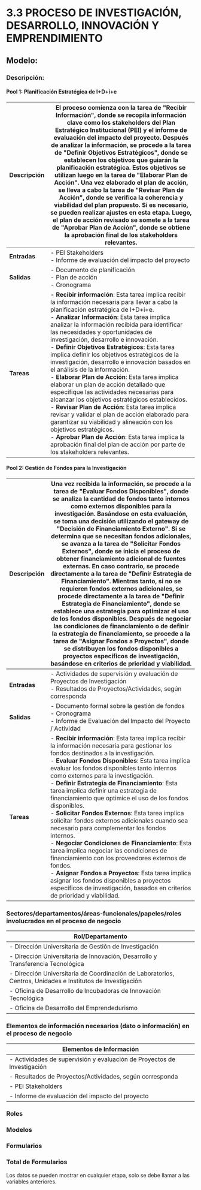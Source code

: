 # 3.3 PROCESO DE INVESTIGACIÓN, DESARROLLO, INNOVACIÓN Y EMPRENDIMIENTO 

## Modelo:

### Descripción:

#### Pool 1: Planificación Estratégica de I+D+i+e

| **Descripción** | El proceso comienza con la tarea de "Recibir Información", donde se recopila información clave como los stakeholders del Plan Estratégico Institucional (PEI) y el informe de evaluación del impacto del proyecto. Después de analizar la información, se procede a la tarea de "Definir Objetivos Estratégicos", donde se establecen los objetivos que guiarán la planificación estratégica. Estos objetivos se utilizan luego en la tarea de "Elaborar Plan de Acción". Una vez elaborado el plan de acción, se lleva a cabo la tarea de "Revisar Plan de Acción", donde se verifica la coherencia y viabilidad del plan propuesto. Si es necesario, se pueden realizar ajustes en esta etapa. Luego, el plan de acción revisado se somete a la tarea de "Aprobar Plan de Acción", donde se obtiene la aprobación final de los stakeholders relevantes. |
|-----------------|----------------------------------------------------------------------------------------------------------------------------------------------------------------------------------------------------------------------------------------------------------------------------------------------------------------------------------------------------------------------------------------------------------------------------------------------------------------------------------------------------------------------------------------------------------------------------------------------------------------------------------------------------------------------------------------------------------------------------------------------------------------------------------------------------------------------------------------|
| **Entradas**    | - PEI Stakeholders<br>- Informe de evaluación del impacto del proyecto                                                                                                                                                                                                                                                                                                                                                                                                                                                                                                                                                                                                                                                                                                                                                         |
| **Salidas**     | - Documento de planificación<br>- Plan de acción<br>- Cronograma                                                                                                                                                                                                                                                                                                                                                                                                                                                                                                                                                                                                                                                                                                                                                                                                  |
| **Tareas**      | - **Recibir información**: Esta tarea implica recibir la información necesaria para llevar a cabo la planificación estratégica de I+D+i+e.<br>- **Analizar Información**: Esta tarea implica analizar la información recibida para identificar las necesidades y oportunidades de investigación, desarrollo e innovación.<br>- **Definir Objetivos Estratégicos**: Esta tarea implica definir los objetivos estratégicos de la investigación, desarrollo e innovación basados en el análisis de la información.<br>- **Elaborar Plan de Acción**: Esta tarea implica elaborar un plan de acción detallado que especifique las actividades necesarias para alcanzar los objetivos estratégicos establecidos.<br>- **Revisar Plan de Acción**: Esta tarea implica revisar y validar el plan de acción elaborado para garantizar su viabilidad y alineación con los objetivos estratégicos.<br>- **Aprobar Plan de Acción**: Esta tarea implica la aprobación final del plan de acción por parte de los stakeholders relevantes. |

#### Pool 2: Gestión de Fondos para la Investigación

| **Descripción** | Una vez recibida la información, se procede a la tarea de "Evaluar Fondos Disponibles", donde se analiza la cantidad de fondos tanto internos como externos disponibles para la investigación. Basándose en esta evaluación, se toma una decisión utilizando el gateway de "Decisión de Financiamiento Externo". Si se determina que se necesitan fondos adicionales, se avanza a la tarea de "Solicitar Fondos Externos", donde se inicia el proceso de obtener financiamiento adicional de fuentes externas. En caso contrario, se procede directamente a la tarea de "Definir Estrategia de Financiamiento". Mientras tanto, si no se requieren fondos externos adicionales, se procede directamente a la tarea de "Definir Estrategia de Financiamiento", donde se establece una estrategia para optimizar el uso de los fondos disponibles. Después de negociar las condiciones de financiamiento o de definir la estrategia de financiamiento, se procede a la tarea de "Asignar Fondos a Proyectos", donde se distribuyen los fondos disponibles a proyectos específicos de investigación, basándose en criterios de prioridad y viabilidad. |
|-----------------|-----------------------------------------------------------------------------------------------------------------------------------------------------------------------------------------------------------------------------------------------------------------------------------------------------------------------------------------------------------------------------------------------------------------------------------------------------------------------------------------------------------------------------------------------------------------------------------------------------------------------------------------------------------------------------------------------------------------------------------------------------------------------------------------------------------------------------------------------------------------------------------------------------------------------------------------------------------------------------------------------------|
| **Entradas**    | - Actividades de supervisión y evaluación de Proyectos de Investigación<br>- Resultados de Proyectos/Actividades, según corresponda                                                                                                                                                                                                                                                                                                                                                                                                                                                                                                                                                                                                                                                                                                                                 |
| **Salidas**     | - Documento formal sobre la gestión de fondos<br>- Cronograma<br>- Informe de Evaluación del Impacto del Proyecto / Actividad                                                                                                                                                                                                                                                                                                                                                                                                                                                                                                                                                                                                                                                                                                                                                        |
| **Tareas**      | - **Recibir información**: Esta tarea implica recibir la información necesaria para gestionar los fondos destinados a la investigación.<br>- **Evaluar Fondos Disponibles**: Esta tarea implica evaluar los fondos disponibles tanto internos como externos para la investigación.<br>- **Definir Estrategia de Financiamiento**: Esta tarea implica definir una estrategia de financiamiento que optimice el uso de los fondos disponibles.<br>- **Solicitar Fondos Externos**: Esta tarea implica solicitar fondos externos adicionales cuando sea necesario para complementar los fondos internos.<br>- **Negociar Condiciones de Financiamiento**: Esta tarea implica negociar las condiciones de financiamiento con los proveedores externos de fondos.<br>- **Asignar Fondos a Proyectos**: Esta tarea implica asignar los fondos disponibles a proyectos específicos de investigación, basados en criterios de prioridad y viabilidad. |

### Sectores/departamentos/áreas-funcionales/papeles/roles involucrados en el proceso de negocio

| **Rol/Departamento**                                                             |
|----------------------------------------------------------------------------------|
| - Dirección Universitaria de Gestión de Investigación                           |
| - Dirección Universitaria de Innovación, Desarrollo y Transferencia Tecnológica |
| - Dirección Universitaria de Coordinación de Laboratorios, Centros, Unidades e Institutos de Investigación |
| - Oficina de Desarrollo de Incubadoras de Innovación Tecnológica                 |
| - Oficina de Desarrollo del Emprendedurismo                                       |

### Elementos de información necesarios (dato o información) en el proceso de negocio

| **Elementos de Información**                                |
|--------------------------------------------------------------|
| - Actividades de supervisión y evaluación de Proyectos de Investigación |
| - Resultados de Proyectos/Actividades, según corresponda    |
| - PEI Stakeholders                                          |
| - Informe de evaluación del impacto del proyecto            |

### Roles

### Modelos

### Formularios

### Total de Formularios

Los datos se pueden mostrar en cualquier etapa, solo se debe llamar a las variables anteriores.
